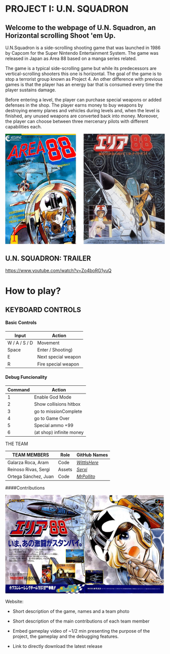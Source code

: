 # PROJECT I: U.N. SQUADRON 

## Welcome to the webpage of U.N. Squadron, an Horizontal scrolling Shoot 'em Up.
U.N.Squadron is a side-scrolling shooting game that was launched in 1986 by Capcom for the Super Nintendo Entertainment System. The game was released in Japan as Area 88 based on a manga series related.

The game is a typical side-scrolling game but while its predecessors are vertical-scrolling shooters this one is horizontal. The goal of the game is to stop a terrorist group known as Project 4. An other difference with previous games is that the player has an energy bar that is consumed every time the player sustains damage. 

Before entering a level, the player can purchase special weapons or added defenses in the shop. The player earns money to buy weapons by destroying enemy planes and vehicles during levels and, when the level is finished, any unused weapons are converted back into money. Moreover, the player can choose between three mercenary pilots with different capabilities each.

![](https://raw.githubusercontent.com/JanAdell/Project-1/master/Wiki%20Contents/Art/area-88-ova.jpg)


## U.N. SQUADRON: TRAILER

https://www.youtube.com/watch?v=Zo4boRG1yuQ 



# How to play?

## KEYBOARD CONTROLS

#### Basic Controls
|Input|Action|
| ---------- |---------|
|W / A / S / D | Movement|
|Space| Enter / Shooting) |
|E| Next special weapon |
|R| Fire special weapon |



#### Debug Funcionality
|Command|Action|
| ---------- |---------|
|1| Enable God Mode |
|2| Show collisions hitbox |
|3| go to missionComplete |
|4| go to Game Over |
|5| Special ammo +99 |
|6| (at shop) infinite money |



THE TEAM

|TEAM MEMBERS|Role|GitHub Names|
| ---------- |---------|---------|
|Galarza Roca, Aram |Code|[_WittIsHere_](https://github.com/WittIsHere) |
|Reinoso Rivas, Sergi|Assets|[_Serxi_](https://github.com/Serxi) | 
|Ortega Sánchez, Juan|Code|[_MrPollito_](https://github.com/MrPollito) |

####Contributions






![](https://raw.githubusercontent.com/JanAdell/Project-1/master/Wiki%20Contents/Art/Area-88-SFC-JP.jpg)


Website:

- Short description of the game, names and a team photo

- Short description of the main contributions of each team member

- Embed gameplay video of ~1/2 min presenting the purpose of the project, the gameplay and
  the debugging features.

- Link to directly download the latest release
